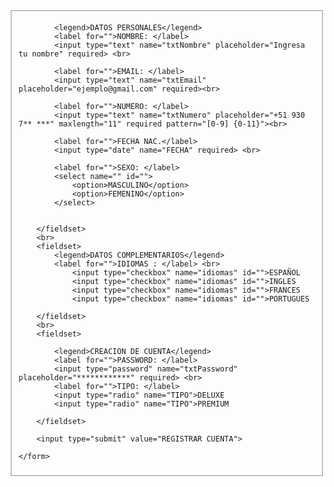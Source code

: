 
<!DOCTYPE html>
<html lang="es">
<head>
    <meta charset="UTF-8">
    <meta http-equiv="X-UA-Compatible" content="IE=edge">
    <meta name="viewport" content="width=device-width, initial-scale=1.0">
    <link rel="stylesheet" href="CSS/estilos.css">
    <title>Formulario</title>
</head>
<body >    
    <form action="" method="POST" class="estiloFormulario" >
        <fieldset>
    
            <legend>DATOS PERSONALES</legend>
            <label for="">NOMBRE: </label>
            <input type="text" name="txtNombre" placeholder="Ingresa tu nombre" required> <br>
            
            <label for="">EMAIL: </label>
            <input type="text" name="txtEmail" placeholder="ejemplo@gmail.com" required><br>
            
            <label for="">NUMERO: </label>
            <input type="text" name="txtNumero" placeholder="+51 930 7** ***" maxlength="11" required pattern="[0-9] {0-11}"><br>
            
            <label for="">FECHA NAC.</label>
            <input type="date" name="FECHA" required> <br>
            
            <label for="">SEXO: </label>
            <select name="" id="">
                <option>MASCULINO</option>
                <option>FEMENINO</option>
            </select>
    
    
        </fieldset>
        <br>
        <fieldset>
            <legend>DATOS COMPLEMENTARIOS</legend>
            <label for="">IDIOMAS : </label> <br>
                <input type="checkbox" name="idiomas" id="">ESPAÑOL
                <input type="checkbox" name="idiomas" id="">INGLES
                <input type="checkbox" name="idiomas" id="">FRANCES
                <input type="checkbox" name="idiomas" id="">PORTUGUES
        
        </fieldset>
        <br>
        <fieldset>
    
            <legend>CREACION DE CUENTA</legend>
            <label for="">PASSWORD: </label>
            <input type="password" name="txtPassword" placeholder="************" required> <br>
            <label for="">TIPO: </label>
            <input type="radio" name="TIPO">DELUXE
            <input type="radio" name="TIPO">PREMIUM
    
        </fieldset>
        
        <input type="submit" value="REGISTRAR CUENTA">
    
    </form>


    
    
</body>
</html>
